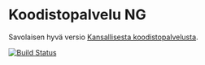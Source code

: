 # Koodistopalvelu NG

Savolaisen hyvä versio [Kansallisesta koodistopalvelusta](http://91.202.112.142/codeserver/).

[![Build Status](https://travis-ci.org/metacity/koodistopalvelu-ng.svg?branch=master)](https://travis-ci.org/metacity/koodistopalvelu-ng)